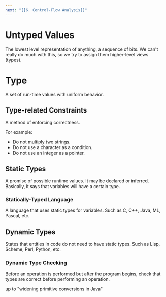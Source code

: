 ```yaml
---
next: "[[6. Control-Flow Analysis]]"
---
```


# Untyped Values
The lowest level representation of anything, a sequence of bits. We can't really do much with this, so we try to assign them higher-level views (types).

# Type
A set of run-time values with uniform behavior.

## Type-related Constraints
A method of enforcing correctness.

For example:
- Do not multiply two strings.
- Do not use a character as a condition.
- Do not use an integer as a pointer.

## Static Types
A promise of possible runtime values. It may be declared or inferred. Basically, it says that variables will have a certain type. 
### Statically-Typed Language
A language that uses static types for variables. Such as C, C++, Java, ML, Pascal, etc.

## Dynamic Types
States that entities in code do not need to have static types. Such as Lisp, Scheme, Perl, Python, etc.
### Dynamic Type Checking
Before an operation is performed but after the program begins, check that types are correct before performing an operation.








up to "widening primitive conversions in Java"